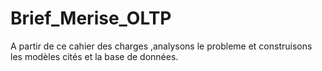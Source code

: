 # Brief_Merise_OLTP
A partir de ce cahier des charges ,analysons le probleme et construisons les modèles cités et  la base de données.
